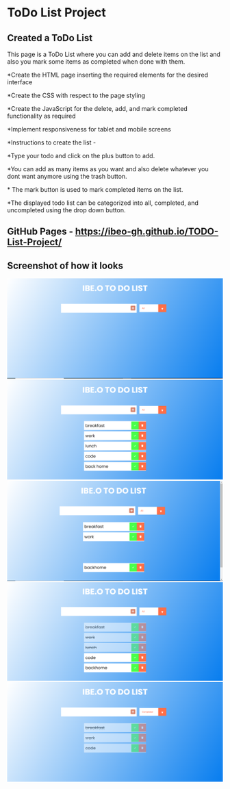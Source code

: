 # ToDo List Project

## Created a ToDo List

This page is a ToDo List where you can add and delete items on the list and also you mark some items as completed when done with them.

\*Create the HTML page inserting the required elements for the desired interface

\*Create the CSS with respect to the page styling

\*Create the JavaScript for the delete, add, and mark completed functionality as required

\*Implement responsiveness for tablet and mobile screens

\*Instructions to create the list -

\*Type your todo and click on the plus button to add.

\*You can add as many items as you want and also delete whatever you dont want anymore using the trash button.

\* The mark button is used to mark completed items on the list.

\*The displayed todo list can be categorized into all, completed, and uncompleted using the drop down button.

## GitHub Pages - https://ibeo-gh.github.io/TODO-List-Project/

## Screenshot of how it looks

<img src="/screenshots/screenshot1.png" alt="image" />
    <img src="/screenshots/screenshot2.png" alt="image" />
    <img src="/screenshots/screenshot3.png" alt="image" />
    <img src="/screenshots/screenshot4.png" alt="image" />
    <img src="/screenshots/screenshot5.png" alt="image" />
